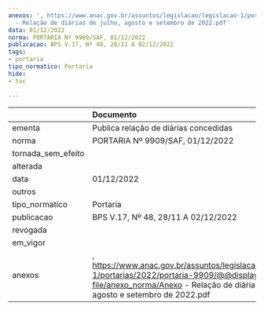```yaml
---
anexos: ', https://www.anac.gov.br/assuntos/legislacao/legislacao-1/portarias/2022/portaria-9909/@@display-file/anexo_norma/Anexo
  - Relação de diárias de julho, agosto e setembro de 2022.pdf'
data: 01/12/2022
norma: PORTARIA Nº 9909/SAF, 01/12/2022
publicacao: BPS V.17, Nº 48, 28/11 A 02/12/2022
tags:
- portaria
tipo_normatico: Portaria
hide: 
- toc 
 
---
```


|                    | Documento                                                                                                                                                                             |
|:-------------------|:--------------------------------------------------------------------------------------------------------------------------------------------------------------------------------------|
| ementa             | Publica relação de diárias concedidas                                                                                                                                                 |
| norma              | PORTARIA Nº 9909/SAF, 01/12/2022                                                                                                                                                      |
| tornada_sem_efeito |                                                                                                                                                                                       |
| alterada           |                                                                                                                                                                                       |
| data               | 01/12/2022                                                                                                                                                                            |
| outros             |                                                                                                                                                                                       |
| tipo_normatico     | Portaria                                                                                                                                                                              |
| publicacao         | BPS V.17, Nº 48, 28/11 A 02/12/2022                                                                                                                                                   |
| revogada           |                                                                                                                                                                                       |
| em_vigor           |                                                                                                                                                                                       |
| anexos             | , https://www.anac.gov.br/assuntos/legislacao/legislacao-1/portarias/2022/portaria-9909/@@display-file/anexo_norma/Anexo - Relação de diárias de julho, agosto e setembro de 2022.pdf |